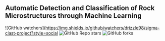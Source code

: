 ## Automatic Detection and Classification of Rock Microstructures through Machine Learning

![GitHub watchers](https://img.shields.io/github/watchers/drizzle98/sigma-clast-project?style=social ![GitHub Repo stars](https://img.shields.io/github/stars/drizzle98/sigma-clast-project?style=social) ![GitHub forks](https://img.shields.io/github/forks/drizzle98/sigma-clast-project?style=social)

